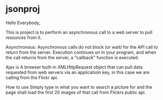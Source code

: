 # jsonproj

Hello Everybody,

This is project is to perform an asynchronous call to a web server to pull resources from it.

Asynchronous: Asynchronous calls do not block (or wait) for the API call to return from the server. Execution continues on in your program, and when the call returns from the server, a "callback" function is executed.



Ajax is A browser built-in XMLHttpRequest object that can pull data requested from web servers via an applicatioin key, in this case we are calling from the Flickr api.


How to use
Simply type in what you want to search a picture for and the page shall load the first 20 images of that call from Flickrs public api.





